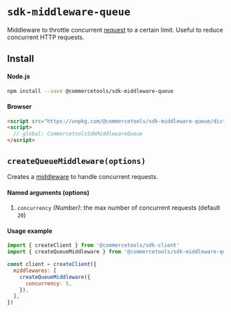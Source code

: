 # `sdk-middleware-queue`

Middleware to throttle concurrent [request](/sdk/Glossary#clientrequest) to a certain limit. Useful to reduce concurrent HTTP requests.

## Install

#### Node.js

```bash
npm install --save @commercetools/sdk-middleware-queue
```

#### Browser

```html
<script src="https://unpkg.com/@commercetools/sdk-middleware-queue/dist/commercetools-sdk-middleware-queue.umd.min.js"></script>
<script>
  // global: CommercetoolsSdkMiddlewareQueue
</script>
```

## `createQueueMiddleware(options)`

Creates a [middleware](/sdk/Glossary#middleware) to handle concurrent requests.

#### Named arguments (options)

1.  `concurrency` _(Number)_: the max number of concurrent requests (default `20`)

#### Usage example

```js
import { createClient } from '@commercetools/sdk-client'
import { createQueueMiddleware } from '@commercetools/sdk-middleware-queue'

const client = createClient({
  middlewares: [
    createQueueMiddleware({
      concurrency: 5,
    }),
  ],
})
```
